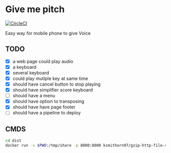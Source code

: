 # Give me pitch

[![CircleCI](https://circleci.com/gh/carwestsam/GiveMePitch.svg?style=svg)](https://circleci.com/gh/carwestsam/GiveMePitch)

Easy way for mobile phone to give Voice

## TODO 

- [x] a web page could play audio
- [x] a keyboard
- [x] several keyboard
- [x] could play mutiple key at same time
- [x] should have cancel button to stop playing
- [x] should have simplifier score keyboard
- [ ] should have a menu
- [x] should have option to transposing
- [x] should have have page footer
- [ ] should have a pipeline to deploy

## CMDS

```bash
cd dist
docker run -v $PWD:/tmp/share -p 8000:8000 ksmithorn97/gzip-http-file-server
```
